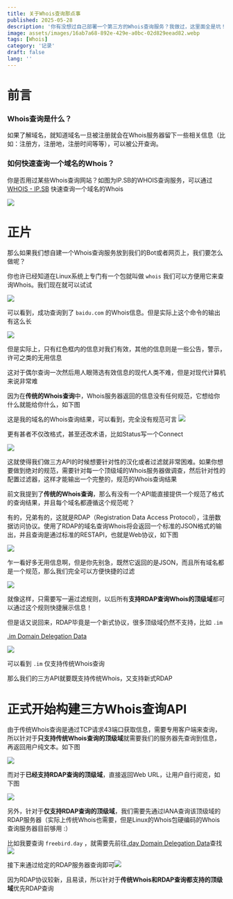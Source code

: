 ```yaml
---
title: 关于Whois查询那点事
published: 2025-05-28
description: '你有没想过自己部署一个第三方的Whois查询服务？我做过，这里面全是坑！'
image: assets/images/16ab7a68-892e-429e-a0bc-02d829eead82.webp
tags: [Whois]
category: '记录'
draft: false 
lang: ''
---
```


# 前言

### Whois查询是什么？

如果了解域名，就知道域名一旦被注册就会在Whois服务器留下一些相关信息（比如：注册方，注册地，注册时间等等），可以被公开查询。

### 如何快速查询一个域名的Whois？

你是否用过某些Whois查询网站？如图为IP.SB的WHOIS查询服务，可以通过 [WHOIS - IP.SB](https://ip.sb/whois) 快速查询一个域名的Whois

![](assets/images/578a2c58-5ad4-452a-be8b-a186a64fa058.webp)

# 正片

那么如果我们想自建一个Whois查询服务放到我们的Bot或者网页上，我们要怎么做呢？

你也许已经知道在Linux系统上专门有一个包就叫做 `whois` 我们可以方便用它来查询Whois。我们现在就可以试试

![](assets/images/d198a5cf-37e0-410e-9f9b-df736725eb7b.webp)

可以看到，成功查询到了 `baidu.com` 的Whois信息。但是实际上这个命令的输出有这么长

![](assets/images/3efb10bd-042a-4a22-82c9-e947d591e10d.webp)

但是实际上，只有红色框内的信息对我们有效，其他的信息则是一些公告，警示，许可之类的无用信息

这对于偶尔查询一次然后用人眼筛选有效信息的现代人类不难，但是对现代计算机来说非常难

因为在**传统的Whois查询**中，Whois服务器返回的信息没有任何规范，它想给你什么就能给你什么，如下图

这是我的域名的Whois查询结果，可以看到，完全没有规范可言
![](assets/images/981f3e74-4e18-47e9-8e05-05ffca461e3c.webp)

更有甚者不仅改格式，甚至还改术语，比如Status写一个Connect

![](assets/images/29f6f17b-a885-406d-ad70-45e3aacc95d9.webp)

这就使得我们做三方API的时候想要针对性的汉化或者过滤就非常困难。如果你想要做到绝对的规范，需要针对每一个顶级域的Whois服务器做调查，然后针对性的配置过滤器，这样才能输出一个完整的，规范的Whois查询结果

前文我提到了**传统的Whois查询**，那么有没有一个API能直接提供一个规范了格式的查询结果，并且每个域名都遵循这个规范呢？

有的，兄弟有的，这就是RDAP（Registration Data Access Protocol），注册数据访问协议。使用了RDAP的域名查询Whois将会返回一个标准的JSON格式的输出，并且查询是通过标准的RESTAPI，也就是Web协议，如下图

![](assets/images/7d92115f-f897-427a-b0a6-46d386019443.webp)

乍一看好多无用信息啊，但是你先别急，既然它返回的是JSON，而且所有域名都是一个规范，那么我们完全可以方便快捷的过滤

![](assets/images/96760408-d94e-4ddb-854f-8e817a01fd8d.webp)

就像这样，只需要写一遍过滤规则，以后所有**支持RDAP查询Whois的顶级域**都可以通过这个规则快捷展示信息！

但是话又说回来，RDAP毕竟是一个新式协议，很多顶级域仍然不支持，比如 `.im`

[.im Domain Delegation Data](https://www.iana.org/domains/root/db/im.html)

![](assets/images/efa46528-43b5-45fb-88e6-5401dfade480.webp)

可以看到 `.im` 仅支持传统Whois查询

那么我们的三方API就要既支持传统Whois，又支持新式RDAP

# 正式开始构建三方Whois查询API

由于传统Whois查询是通过TCP请求43端口获取信息，需要专用客户端来查询，所以针对于**只支持传统Whois查询的顶级域**就需要我们的服务器先查询到信息，再返回用户纯文本。如下图

![](assets/images/16ab7a68-892e-429e-a0bc-02d829eead82.webp)

而对于**已经支持RDAP查询的顶级域**，直接返回Web URL，让用户自行阅览，如下图

![](assets/images/9b4916ef-d096-4954-a87c-abfc88c77d00.webp)

另外，针对于**仅支持RDAP查询的顶级域**，我们需要先通过IANA查询该顶级域的RDAP服务器（实际上传统Whois也需要，但是Linux的Whois包硬编码的Whois查询服务器目前够用 :）

比如我要查询 `freebird.day` ，就需要先前往[.day Domain Delegation Data](https://www.iana.org/domains/root/db/day.html)查找![](assets/images/7c7cb4ed-6b1a-4541-b176-ecc5783a3853.webp)

接下来通过给定的RDAP服务器查询即可![](assets/images/3d8df636-39e5-48f7-a6c7-9490f373497e.webp)

因为RDAP协议较新，且易读，所以针对于**传统Whois和RDAP查询都支持的顶级域**优先RDAP查询
